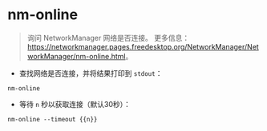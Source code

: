 # nm-online

> 询问 NetworkManager 网络是否连接。
> 更多信息：<https://networkmanager.pages.freedesktop.org/NetworkManager/NetworkManager/nm-online.html>。

- 查找网络是否连接，并将结果打印到 `stdout`：

`nm-online`

- 等待 `n` 秒以获取连接（默认30秒）：

`nm-online --timeout {{n}}`
